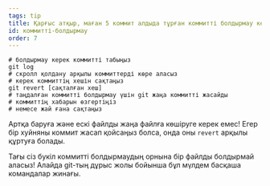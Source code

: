 ```yaml
---
tags: tip
title: Қарғыс атқыр, маған 5 коммит алдыда тұрған коммитті болдырмау керек!
id: коммитті-болдырмау
order: 7
---
```


```git
# болдырмау керек коммитті табыңыз
git log
# скролл қолдану арқылы коммиттерді көре аласыз
# керек коммиттің хешін сақтаңыз
git revert [сақталған хеш]
# таңдалған коммитті болдырмау үшін git жаңа коммитті жасайды
# коммиттің хабарын өзгертіңіз
# немесе жай ғана сақтаңыз
```

Артқа баруға және ескі файлды жаңа файлға көшіруге керек емес! Егер бір хуйняны коммит жасап қойсаңыз болса, онда оны `revert` арқылы құртуға болады.

Тағы сіз букіл коммитті болдырмаудың орнына бір файлды болдырмай аласыз! Алайда git-тың дұрыс жолы бойынша бұл мүлдем басқаша командалар жинағы.
